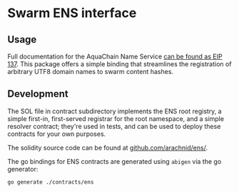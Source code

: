 # Swarm ENS interface

## Usage

Full documentation for the AquaChain Name Service [can be found as EIP 137](https://github.com/aquanetwork/EIPs/issues/137).
This package offers a simple binding that streamlines the registration of arbitrary UTF8 domain names to swarm content hashes.

## Development

The SOL file in contract subdirectory implements the ENS root registry, a simple
first-in, first-served registrar for the root namespace, and a simple resolver contract;
they're used in tests, and can be used to deploy these contracts for your own purposes.

The solidity source code can be found at [github.com/arachnid/ens/](https://github.com/arachnid/ens/).

The go bindings for ENS contracts are generated using `abigen` via the go generator:

```shell
go generate ./contracts/ens
```
